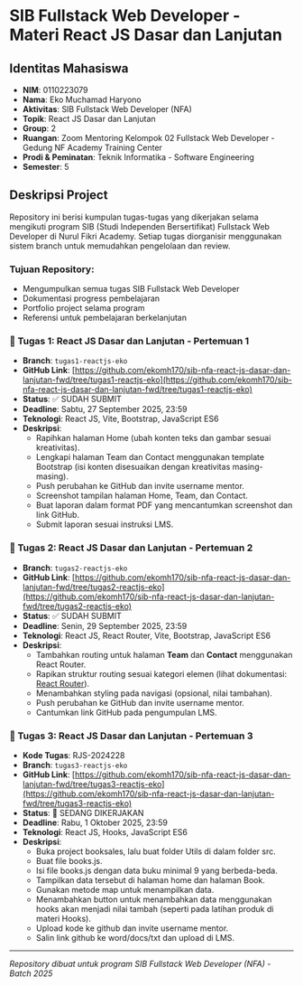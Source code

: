 # SIB Fullstack Web Developer - Materi React JS Dasar dan Lanjutan

## Identitas Mahasiswa
- **NIM**: 0110223079
- **Nama**: Eko Muchamad Haryono
- **Aktivitas**: SIB Fullstack Web Developer (NFA)
- **Topik**: React JS Dasar dan Lanjutan
- **Group**: 2
- **Ruangan**: Zoom Mentoring Kelompok 02 Fullstack Web Developer - Gedung NF Academy Training Center
- **Prodi & Peminatan**: Teknik Informatika - Software Engineering
- **Semester**: 5

## Deskripsi Project
Repository ini berisi kumpulan tugas-tugas yang dikerjakan selama mengikuti program SIB (Studi Independen Bersertifikat) Fullstack Web Developer di Nurul Fikri Academy. Setiap tugas diorganisir menggunakan sistem branch untuk memudahkan pengelolaan dan review.

### Tujuan Repository:
- Mengumpulkan semua tugas SIB Fullstack Web Developer
- Dokumentasi progress pembelajaran
- Portfolio project selama program
- Referensi untuk pembelajaran berkelanjutan


### 🎯 Tugas 1: React JS Dasar dan Lanjutan - Pertemuan 1
- **Branch**: `tugas1-reactjs-eko`
- **GitHub Link**: [https://github.com/ekomh170/sib-nfa-react-js-dasar-dan-lanjutan-fwd/tree/tugas1-reactjs-eko](https://github.com/ekomh170/sib-nfa-react-js-dasar-dan-lanjutan-fwd/tree/tugas1-reactjs-eko)
- **Status**: ✅ SUDAH SUBMIT
- **Deadline**: Sabtu, 27 September 2025, 23:59
- **Teknologi**: React JS, Vite, Bootstrap, JavaScript ES6
- **Deskripsi**: 
  - Rapihkan halaman Home (ubah konten teks dan gambar sesuai kreativitas).
  - Lengkapi halaman Team dan Contact menggunakan template Bootstrap (isi konten disesuaikan dengan kreativitas masing-masing).
  - Push perubahan ke GitHub dan invite username mentor.
  - Screenshot tampilan halaman Home, Team, dan Contact.
  - Buat laporan dalam format PDF yang mencantumkan screenshot dan link GitHub.
  - Submit laporan sesuai instruksi LMS.

### 🎯 Tugas 2: React JS Dasar dan Lanjutan - Pertemuan 2
- **Branch**: `tugas2-reactjs-eko`
- **GitHub Link**: [https://github.com/ekomh170/sib-nfa-react-js-dasar-dan-lanjutan-fwd/tree/tugas2-reactjs-eko](https://github.com/ekomh170/sib-nfa-react-js-dasar-dan-lanjutan-fwd/tree/tugas2-reactjs-eko)
- **Status**: ✅ SUDAH SUBMIT
- **Deadline**: Senin, 29 September 2025, 23:59
- **Teknologi**: React JS, React Router, Vite, Bootstrap, JavaScript ES6
- **Deskripsi**:
  - Tambahkan routing untuk halaman **Team** dan **Contact** menggunakan React Router.
  - Rapikan struktur routing sesuai kategori elemen (lihat dokumentasi: [React Router](https://reactrouter.com/start/declarative/routing)).
  - Menambahkan styling pada navigasi (opsional, nilai tambahan).
  - Push perubahan ke GitHub dan invite username mentor.
  - Cantumkan link GitHub pada pengumpulan LMS.

### 🎯 Tugas 3: React JS Dasar dan Lanjutan - Pertemuan 3
- **Kode Tugas**: RJS-2024228
- **Branch**: `tugas3-reactjs-eko`
- **GitHub Link**: [https://github.com/ekomh170/sib-nfa-react-js-dasar-dan-lanjutan-fwd/tree/tugas3-reactjs-eko](https://github.com/ekomh170/sib-nfa-react-js-dasar-dan-lanjutan-fwd/tree/tugas3-reactjs-eko)
- **Status**: 🔄 SEDANG DIKERJAKAN
- **Deadline**: Rabu, 1 Oktober 2025, 23:59
- **Teknologi**: React JS, Hooks, JavaScript ES6
- **Deskripsi**:
  - Buka project booksales, lalu buat folder Utils di dalam folder src.
  - Buat file books.js.
  - Isi file books.js dengan data buku minimal 9 yang berbeda-beda.
  - Tampilkan data tersebut di halaman home dan halaman Book.
  - Gunakan metode map untuk menampilkan data.
  - Menambahkan button untuk menambahkan data menggunakan hooks akan menjadi nilai tambah (seperti pada latihan produk di materi Hooks).
  - Upload kode ke github dan invite username mentor.
  - Salin link github ke word/docs/txt dan upload di LMS.

---
*Repository dibuat untuk program SIB Fullstack Web Developer (NFA) - Batch 2025*
